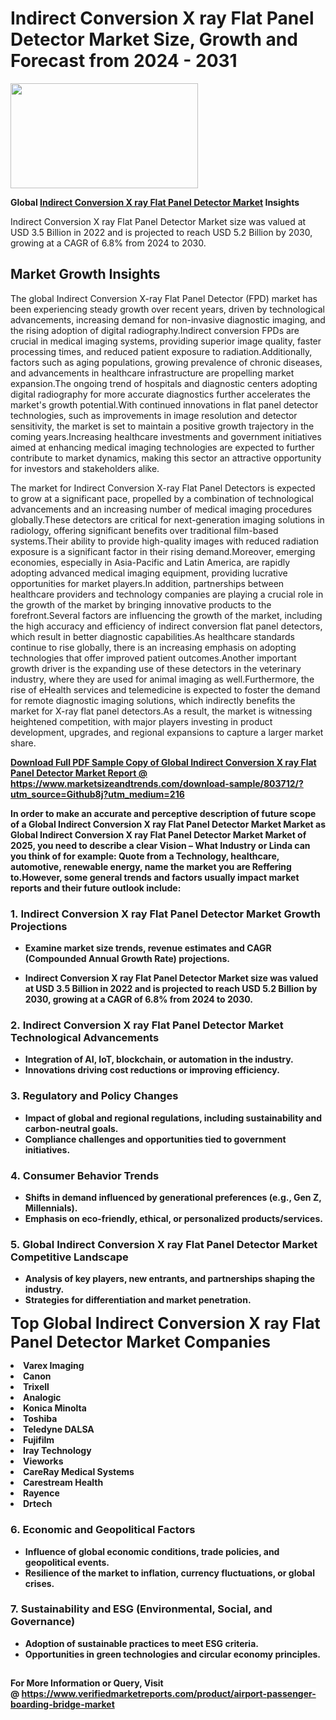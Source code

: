 <H1>Indirect Conversion X ray Flat Panel Detector Market Size, Growth and Forecast from 2024 - 2031</H1><img class="aligncenter size-medium wp-image-584254" src="https://thirdeyenews.in/wp-content/uploads/2024/09/Global-Market-Research-300x168.jpeg" alt="" width="300" height="168" /><p><strong>Global&nbsp;<a href="https://www.marketsizeandtrends.com/download-sample/803712/?utm_source=Github8j?utm_medium=216">Indirect Conversion X ray Flat Panel Detector Market</a> Insights</strong></p><p>Indirect Conversion X ray Flat Panel Detector Market size was valued at USD 3.5 Billion in 2022 and is projected to reach USD 5.2 Billion by 2030, growing at a CAGR of 6.8% from 2024 to 2030.</p><p><h2>Market Growth Insights</h2> <p>The global Indirect Conversion X-ray Flat Panel Detector (FPD) market has been experiencing steady growth over recent years, driven by technological advancements, increasing demand for non-invasive diagnostic imaging, and the rising adoption of digital radiography.Indirect conversion FPDs are crucial in medical imaging systems, providing superior image quality, faster processing times, and reduced patient exposure to radiation.Additionally, factors such as aging populations, growing prevalence of chronic diseases, and advancements in healthcare infrastructure are propelling market expansion.The ongoing trend of hospitals and diagnostic centers adopting digital radiography for more accurate diagnostics further accelerates the market's growth potential.With continued innovations in flat panel detector technologies, such as improvements in image resolution and detector sensitivity, the market is set to maintain a positive growth trajectory in the coming years.Increasing healthcare investments and government initiatives aimed at enhancing medical imaging technologies are expected to further contribute to market dynamics, making this sector an attractive opportunity for investors and stakeholders alike.</p> <p><strong><a href="#"></a></strong></p> <p>The market for Indirect Conversion X-ray Flat Panel Detectors is expected to grow at a significant pace, propelled by a combination of technological advancements and an increasing number of medical imaging procedures globally.These detectors are critical for next-generation imaging solutions in radiology, offering significant benefits over traditional film-based systems.Their ability to provide high-quality images with reduced radiation exposure is a significant factor in their rising demand.Moreover, emerging economies, especially in Asia-Pacific and Latin America, are rapidly adopting advanced medical imaging equipment, providing lucrative opportunities for market players.In addition, partnerships between healthcare providers and technology companies are playing a crucial role in the growth of the market by bringing innovative products to the forefront.Several factors are influencing the growth of the market, including the high accuracy and efficiency of indirect conversion flat panel detectors, which result in better diagnostic capabilities.As healthcare standards continue to rise globally, there is an increasing emphasis on adopting technologies that offer improved patient outcomes.Another important growth driver is the expanding use of these detectors in the veterinary industry, where they are used for animal imaging as well.Furthermore, the rise of eHealth services and telemedicine is expected to foster the demand for remote diagnostic imaging solutions, which indirectly benefits the market for X-ray flat panel detectors.As a result, the market is witnessing heightened competition, with major players investing in product development, upgrades, and regional expansions to capture a larger market share.<p><strong><a href="#"></p><p><span class=""><strong>Download Full PDF Sample Copy of Global Indirect Conversion X ray Flat Panel Detector Market Report</strong> @ <a href="https://www.marketsizeandtrends.com/download-sample/803712/?utm_source=Github8j?utm_medium=216" target="_blank">https://www.marketsizeandtrends.com/download-sample/803712/?utm_source=Github8j?utm_medium=216</a></span></p><p>In order to make an accurate and perceptive description of future scope of a Global&nbsp;Indirect Conversion X ray Flat Panel Detector Market Market as Global&nbsp;Indirect Conversion X ray Flat Panel Detector Market Market of 2025, you need to describe a clear Vision &ndash; What Industry or Linda can you think of for example: Quote from a Technology, healthcare, automotive, renewable energy, name the market you are Reffering to.However, some general trends and factors usually impact market reports and their future outlook include:</p><h3>1.&nbsp;<strong>Indirect Conversion X ray Flat Panel Detector Market Growth Projections</strong></h3><ul><li>Examine market size trends, revenue estimates and CAGR (Compounded Annual Growth Rate) projections.</li><li><p>Indirect Conversion X ray Flat Panel Detector Market size was valued at USD 3.5 Billion in 2022 and is projected to reach USD 5.2 Billion by 2030, growing at a CAGR of 6.8% from 2024 to 2030.</p></li></ul><h3>2.&nbsp;<strong>Indirect Conversion X ray Flat Panel Detector Market Technological Advancements</strong></h3><ul><li>Integration of AI, IoT, blockchain, or automation in the industry.</li><li>Innovations driving cost reductions or improving efficiency.</li></ul><h3>3.&nbsp;<strong>Regulatory and Policy Changes</strong></h3><ul><li>Impact of global and regional regulations, including sustainability and carbon-neutral goals.</li><li>Compliance challenges and opportunities tied to government initiatives.</li></ul><h3>4.&nbsp;<strong>Consumer Behavior Trends</strong></h3><ul><li>Shifts in demand influenced by generational preferences (e.g., Gen Z, Millennials).</li><li>Emphasis on eco-friendly, ethical, or personalized products/services.</li></ul><h3>5.&nbsp;<strong>Global Indirect Conversion X ray Flat Panel Detector Market Competitive Landscape</strong></h3><ul><li>Analysis of key players, new entrants, and partnerships shaping the industry.</li><li>Strategies for differentiation and market penetration.</li></ul><p data-pm-slice="1 1 []"><span style="color: inherit; font-family: inherit; font-size: 25px;">Top Global Indirect Conversion X ray Flat Panel Detector Market Companies</span></p><div class="" data-test-id=""><p><li>Varex Imaging</li><li> Canon</li><li> Trixell</li><li> Analogic</li><li> Konica Minolta</li><li> Toshiba</li><li> Teledyne DALSA</li><li> Fujifilm</li><li> Iray Technology</li><li> Vieworks</li><li> CareRay Medical Systems</li><li> Carestream Health</li><li> Rayence</li><li> Drtech</li></p></div><h3>6.&nbsp;<strong>Economic and Geopolitical Factors</strong></h3><ul><li>Influence of global economic conditions, trade policies, and geopolitical events.</li><li>Resilience of the market to inflation, currency fluctuations, or global crises.</li></ul><h3>7.&nbsp;<strong>Sustainability and ESG (Environmental, Social, and Governance)</strong></h3><ul><li>Adoption of sustainable practices to meet ESG criteria.</li><li>Opportunities in green technologies and circular economy principles.</li></ul><h2><strong style="font-size: 14px;">For More Information or Query, Visit @&nbsp;</strong><a style="background-color: #ffffff; font-size: 14px;" href="https://www.marketsizeandtrends.com/report/indirect-conversion-x-ray-flat-panel-detector-market/" target="_blank">https://www.verifiedmarketreports.com/product/airport-passenger-boarding-bridge-market</a></h2>